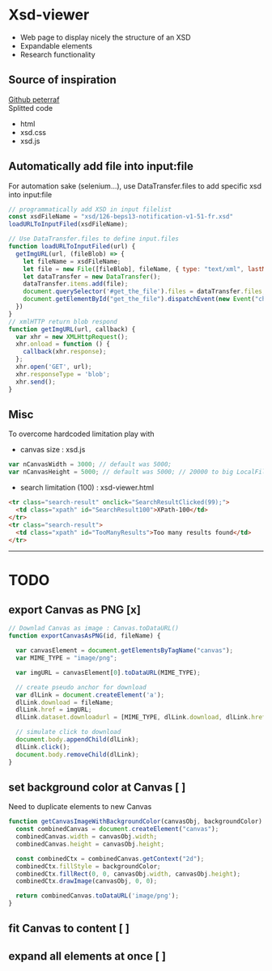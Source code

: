 # Xsd-viewer 

- Web page to display nicely the structure of an XSD
- Expandable elements
- Research functionality

## Source of inspiration 
[Github peterraf](https://github.com/peterraf/online-xsd-viewer)  
Splitted code  
- html
- xsd.css
- xsd.js

## Automatically add file into input:file

For automation sake (selenium...), use DataTransfer.files to add specific xsd into input:file  
```javascript
// programmatically add XSD in input filelist
const xsdFileName = "xsd/126-beps13-notification-v1-51-fr.xsd"
loadURLToInputFiled(xsdFileName);

// Use DataTransfer.files to define input.files
function loadURLToInputFiled(url) {
  getImgURL(url, (fileBlob) => {
    let fileName = xsdFileName;
    let file = new File([fileBlob], fileName, { type: "text/xml", lastModified: new Date().getTime() }, 'utf-8');
    let dataTransfer = new DataTransfer();
    dataTransfer.items.add(file);
    document.querySelector('#get_the_file').files = dataTransfer.files;
    document.getElementById("get_the_file").dispatchEvent(new Event("change"));
  })
}
// xmlHTTP return blob respond
function getImgURL(url, callback) {
  var xhr = new XMLHttpRequest();
  xhr.onload = function () {
    callback(xhr.response);
  };
  xhr.open('GET', url);
  xhr.responseType = 'blob';
  xhr.send();
}
```
## Misc

To overcome hardcoded limitation play with 
- canvas size : xsd.js
```javascript 
var nCanvasWidth = 3000; // default was 5000;
var nCanvasHeight = 5000; // default was 5000; // 20000 to big LocalFile
```
- search limitation (100) : xsd-viewer.html  
```html
<tr class="search-result" onclick="SearchResultClicked(99);">
  <td class="xpath" id="SearchResult100">XPath-100</td>
</tr>
<tr class="search-result">
  <td class="xpath" id="TooManyResults">Too many results found</td>
</tr>
```

---

# TODO

## export Canvas as PNG [x]  
```javascript
// Downlad Canvas as image : Canvas.toDataURL()
function exportCanvasAsPNG(id, fileName) {

  var canvasElement = document.getElementsByTagName("canvas");
  var MIME_TYPE = "image/png";

  var imgURL = canvasElement[0].toDataURL(MIME_TYPE);

  // create pseudo anchor for download
  var dlLink = document.createElement('a');
  dlLink.download = fileName;
  dlLink.href = imgURL;
  dlLink.dataset.downloadurl = [MIME_TYPE, dlLink.download, dlLink.href].join(':');

  // simulate click to download
  document.body.appendChild(dlLink);
  dlLink.click();
  document.body.removeChild(dlLink);
}
```

## set background color at Canvas [ ]
Need to duplicate elements to new Canvas
```javascript
function getCanvasImageWithBackgroundColor(canvasObj, backgroundColor) {
  const combinedCanvas = document.createElement("canvas");
  combinedCanvas.width = canvasObj.width;
  combinedCanvas.height = canvasObj.height;

  const combinedCtx = combinedCanvas.getContext("2d");
  combinedCtx.fillStyle = backgroundColor;
  combinedCtx.fillRect(0, 0, canvasObj.width, canvasObj.height);
  combinedCtx.drawImage(canvasObj, 0, 0);

  return combinedCanvas.toDataURL('image/png');
}
```

## fit Canvas to content [ ]  


## expand all elements at once [ ]  
